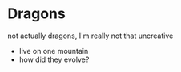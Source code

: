 # Dragons

not actually dragons, I'm really not that uncreative

* live on one mountain
* how did they evolve?
